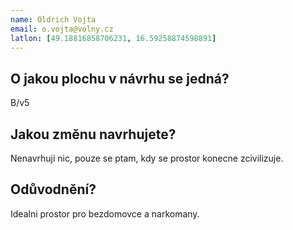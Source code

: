 ```yaml
---
name: Oldrich Vojta
email: o.vojta@volny.cz
latlon: [49.18816858706231, 16.59258874598891]
---
```


## O jakou plochu v návrhu se jedná?

B/v5

## Jakou změnu navrhujete?

Nenavrhuji nic, pouze se ptam, kdy se prostor konecne zcivilizuje.

## Odůvodnění?

Idealni prostor pro bezdomovce a narkomany.

